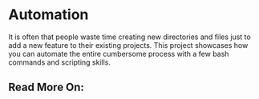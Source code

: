 # Automation

It is often that people waste time creating new directories and files just to add a new feature to their existing projects. This project showcases how you can automate the entire cumbersome process with a few bash commands and scripting skills.

## Read More On: 
